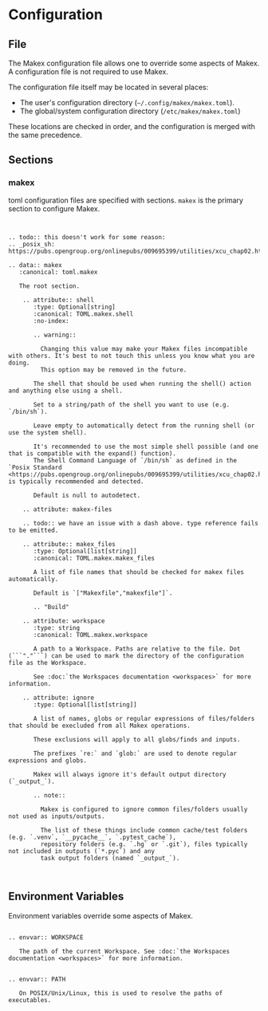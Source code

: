 # Configuration

## File

The Makex configuration file allows one to override some aspects of Makex. 
A configuration file is not required to use Makex.

The configuration file itself may be located in several places:

<!-- In the current working directory or its parents (as `makex.toml` or `.makex.toml`). -->
- The user's configuration directory (`~/.config/makex/makex.toml`).
- The global/system configuration directory (`/etc/makex/makex.toml`)

These locations are checked in order, and the configuration is merged with the same precedence.
<!--For example, this means that a `make.toml` in the current working directory overrides any values in the users or global.-->

## Sections

### makex

toml configuration files are specified with sections. `makex` is the primary section to configure Makex.

```{eval-rst}


.. todo:: this doesn't work for some reason: 
.. _posix_sh: https://pubs.opengroup.org/onlinepubs/009695399/utilities/xcu_chap02.html

.. data:: makex
   :canonical: toml.makex
   
   The root section.
    
    .. attribute:: shell
       :type: Optional[string]
       :canonical: TOML.makex.shell
       :no-index:
       
       .. warning::
         
         Changing this value may make your Makex files incompatible with others. It's best to not touch this unless you know what you are doing.
         This option may be removed in the future.
         
       The shell that should be used when running the shell() action and anything else using a shell.
       
       Set to a string/path of the shell you want to use (e.g. `/bin/sh`).
       
       Leave empty to automatically detect from the running shell (or use the system shell).
       
       It's recommended to use the most simple shell possible (and one that is compatible with the expand() function).
       The Shell Command Language of `/bin/sh` as defined in the `Posix Standard <https://pubs.opengroup.org/onlinepubs/009695399/utilities/xcu_chap02.html>`_ is typically recommended and detected.
       
       Default is null to autodetect.

    .. attribute: makex-files  

    .. todo:: we have an issue with a dash above. type reference fails to be emitted.

    .. attribute:: makex_files
       :type: Optional[list[string]]
       :canonical: TOML.makex.makex_files
       
       A list of file names that should be checked for makex files automatically.
       
       Default is `["Makexfile","makexfile"]`.
       
       .. "Build"
       
    .. attribute: workspace
       :type: string
       :canonical: TOML.makex.workspace
      
       A path to a Workspace. Paths are relative to the file. Dot (```"."```) can be used to mark the directory of the configuration file as the Workspace.
       
       See :doc:`the Workspaces documentation <workspaces>` for more information.
       
    .. attribute: ignore
       :type: Optional[list[string]]
       
       A list of names, globs or regular expressions of files/folders that should be execluded from all Makex operations.
       
       These exclusions will apply to all globs/finds and inputs.
       
       The prefixes `re:` and `glob:` are used to denote regular expressions and globs. 
      
       Makex will always ignore it's default output directory (`_output_`).   
       
       .. note:: 
       
         Makex is configured to ignore common files/folders usually not used as inputs/outputs.
         
         The list of these things include common cache/test folders (e.g. `.venv`, `__pycache__`, `.pytest_cache`),
         repository folders (e.g. `.hg` or `.git`), files typically not included in outputs (`*.pyc`) and any
         task output folders (named `_output_`).
       
            

```

## Environment Variables

Environment variables override some aspects of Makex.

```{eval-rst}

.. envvar:: WORKSPACE

   The path of the current Workspace. See :doc:`the Workspaces documentation <workspaces>` for more information.
```


```{eval-rst}

.. envvar:: PATH

   On POSIX/Unix/Linux, this is used to resolve the paths of executables.
```

